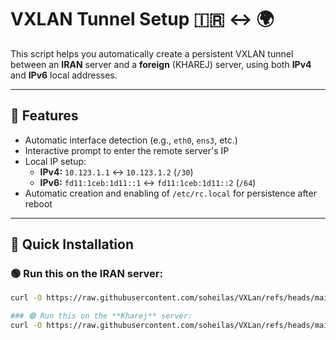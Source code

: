 # VXLAN Tunnel Setup 🇮🇷 ↔️ 🌍

This script helps you automatically create a persistent VXLAN tunnel between an **IRAN** server and a **foreign** (KHAREJ) server, using both **IPv4** and **IPv6** local addresses.

---

## 🔧 Features

- Automatic interface detection (e.g., `eth0`, `ens3`, etc.)
- Interactive prompt to enter the remote server's IP
- Local IP setup:
  - **IPv4:** `10.123.1.1` ↔ `10.123.1.2` (`/30`)
  - **IPv6:** `fd11:1ceb:1d11::1` ↔ `fd11:1ceb:1d11::2` (`/64`)
- Automatic creation and enabling of `/etc/rc.local` for persistence after reboot

---

## 🚀 Quick Installation

### 🟢 Run this on the **IRAN** server:

```bash
curl -O https://raw.githubusercontent.com/soheilas/VXLan/refs/heads/main/IR.sh && chmod +x IR.sh && ./IR.sh

### 🟢 Run this on the **Kharej** server:
curl -O https://raw.githubusercontent.com/soheilas/VXLan/refs/heads/main/KH.sh && chmod +x KH.sh && ./KH.sh

